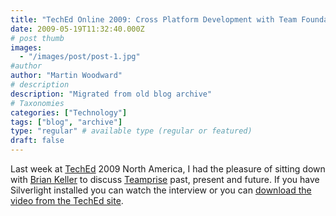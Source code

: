 ```yaml
---
title: "TechEd Online 2009: Cross Platform Development with Team Foundation Server and Teamprise"
date: 2009-05-19T11:32:40.000Z
# post thumb
images:
  - "/images/post/post-1.jpg"
#author
author: "Martin Woodward"
# description
description: "Migrated from old blog archive"
# Taxonomies
categories: ["Technology"]
tags: ["blog", "archive"]
type: "regular" # available type (regular or featured)
draft: false
---
```


Last week at [TechEd](http://www.msteched.com/) 2009 North America, I had the pleasure of sitting down with [Brian Keller](http://blogs.msdn.com/briankel/) to discuss [Teamprise](http://www.teamprise.com) past, present and future. If you have Silverlight installed you can watch the interview or you can [download the video from the TechEd site](http://www.msteched.com/online/view.aspx?tid=8c5c757d-1336-4644-b1b1-b36cc148e6b0).  

[](http://www.msteched.com/online/view.aspx?tid=8c5c757d-1336-4644-b1b1-b36cc148e6b0)